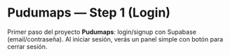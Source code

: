 # Pudumaps — Step 1 (Login)

Primer paso del proyecto **Pudumaps**: login/signup con Supabase (email/contraseña).
Al iniciar sesión, verás un panel simple con botón para cerrar sesión.

